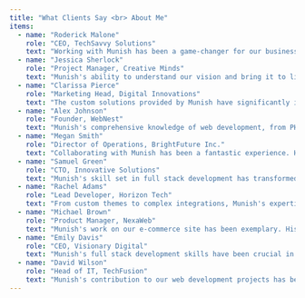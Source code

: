 ```yaml
---
title: "What Clients Say <br> About Me"
items:
  - name: "Roderick Malone"
    role: "CEO, TechSavvy Solutions"
    text: "Working with Munish has been a game-changer for our business. His expertise in PHP, WordPress, Shopify, React, and Node.js has allowed us to create a seamless and dynamic web presence. We couldn't be happier with the results."
  - name: "Jessica Sherlock"
    role: "Project Manager, Creative Minds"
    text: "Munish's ability to understand our vision and bring it to life with his full stack development skills is truly impressive. His attention to detail and dedication to quality have made our website stand out in the industry."
  - name: "Clarissa Pierce"
    role: "Marketing Head, Digital Innovations"
    text: "The custom solutions provided by Munish have significantly improved our online store's performance. His expertise in Shopify and Node.js has been invaluable in optimizing our e-commerce platform."
  - name: "Alex Johnson"
    role: "Founder, WebNest"
    text: "Munish's comprehensive knowledge of web development, from PHP to React, has been crucial in revamping our website. His ability to integrate APIs seamlessly has enhanced our site's functionality tremendously."
  - name: "Megan Smith"
    role: "Director of Operations, BrightFuture Inc."
    text: "Collaborating with Munish has been a fantastic experience. His proficiency in WordPress and custom plugin development has provided us with a highly functional and user-friendly website."
  - name: "Samuel Green"
    role: "CTO, Innovative Solutions"
    text: "Munish's skill set in full stack development has transformed our web projects. His ability to deliver robust and scalable solutions in React and Node.js is unmatched."
  - name: "Rachel Adams"
    role: "Lead Developer, Horizon Tech"
    text: "From custom themes to complex integrations, Munish's expertise in WordPress and PHP has been a tremendous asset to our team. His dedication and technical prowess are evident in every project he undertakes."
  - name: "Michael Brown"
    role: "Product Manager, NexaWeb"
    text: "Munish's work on our e-commerce site has been exemplary. His knowledge of Shopify and React has enabled us to create a smooth and engaging user experience for our customers."
  - name: "Emily Davis"
    role: "CEO, Visionary Digital"
    text: "Munish's full stack development skills have been crucial in launching our new platform. His ability to work with various technologies, including Node.js and PHP, has ensured a successful project delivery."
  - name: "David Wilson"
    role: "Head of IT, TechFusion"
    text: "Munish's contribution to our web development projects has been outstanding. His expertise in custom development and API integration has greatly enhanced the functionality and performance of our websites."
---
```

